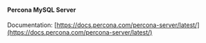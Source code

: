 #### Percona MySQL Server

Documentation: [https://docs.percona.com/percona-server/latest/](https://docs.percona.com/percona-server/latest/)